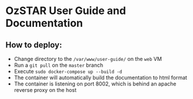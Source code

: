 # OzSTAR User Guide and Documentation

## How to deploy:

* Change directory to the `/var/www/user-guide/` on the `web` VM
* Run a `git pull` on the `master` branch
* Execute `sudo docker-compose up --build -d`
* The container will automatically build the documentation to html format
* The container is listening on port 8002, which is behind an apache reverse proxy on the host
